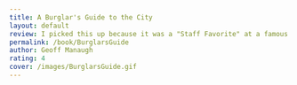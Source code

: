 ```yaml
---
title: A Burglar's Guide to the City
layout: default
review: I picked this up because it was a "Staff Favorite" at a famous book store in New York City. While it was intriguing to read about all sorts of burglaries, this book had lots of "fluff," probably because the author compiled different articles they wrote into this book.
permalink: /book/BurglarsGuide
author: Geoff Manaugh
rating: 4
cover: /images/BurglarsGuide.gif
---
```

